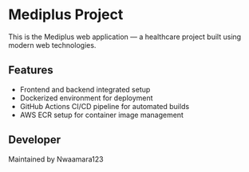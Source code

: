 # Mediplus Project

This is the Mediplus web application — a healthcare project built using modern web technologies.

## Features
- Frontend and backend integrated setup
- Dockerized environment for deployment
- GitHub Actions CI/CD pipeline for automated builds
- AWS ECR setup for container image management

## Developer
Maintained by Nwaamara123

